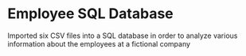 # Employee SQL Database
Imported six CSV files into a SQL database in order to analyze various information about the employees at a fictional company
